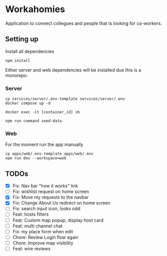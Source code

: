 # Workahomies

Application to connect collegues and people that is looking for co-workers.

## Setting up

Install all dependencies

```
npm install
```

Either server and web dependencies will be installed due this is a monorepo.

### Server

```
cp services/server/.env.template services/server/.env
docker compose up -d

docker exec -it [container_id] sh

npm run command seed-data
```

### Web

For the moment run the app manually

```
cp apps/web/.env.template apps/web/.env
npm run dev --workspace=web
```

## TODOs

- [x] Fix: Nav bar "how it works" link
- [ ] Fix: wishlist request on home screen
- [x] Fix: Move my requests to the navbar
- [x] Fix: Change About Us redirect on home screen
- [ ] Fix: search input icon, looks odd
- [ ] Feat: hosts filters
- [ ] Feat: Custom map popup, display host card
- [ ] Feat: multi channel chat
- [ ] Fix: my place form when edit
- [ ] Chore: Review Login flow again
- [ ] Chore: Improve map visibility
- [ ] Feat: wire reviews
